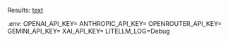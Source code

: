 Results: [text](https://multinear.github.io/strawberry-bench/)

.env:
OPENAI_API_KEY=
ANTHROPIC_API_KEY=
OPENROUTER_API_KEY=
GEMINI_API_KEY=
XAI_API_KEY=
LITELLM_LOG=Debug
